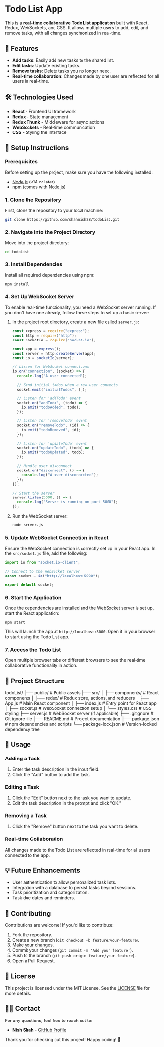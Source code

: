 # Todo List App

This is a **real-time collaborative Todo List application** built with React, Redux, WebSockets, and CSS. It allows multiple users to add, edit, and remove tasks, with all changes synchronized in real-time.

## 🚀 Features

- **Add tasks**: Easily add new tasks to the shared list.
- **Edit tasks**: Update existing tasks.
- **Remove tasks**: Delete tasks you no longer need.
- **Real-time collaboration**: Changes made by one user are reflected for all users in real-time.

## 🛠️ Technologies Used

- **React** - Frontend UI framework
- **Redux** - State management
- **Redux Thunk** - Middleware for async actions
- **WebSockets** - Real-time communication
- **CSS** - Styling the interface

## 📜 Setup Instructions

### Prerequisites

Before setting up the project, make sure you have the following installed:

- [Node.js](https://nodejs.org/) (v14 or later)
- [npm](https://www.npmjs.com/) (comes with Node.js)

### 1. Clone the Repository

First, clone the repository to your local machine:

```bash
git clone https://github.com/shahnish28/todoList.git
```

### 2. Navigate into the Project Directory

Move into the project directory:

```bash
cd todoList
```

### 3. Install Dependencies

Install all required dependencies using npm:

```bash
npm install
```

### 4. Set Up WebSocket Server

To enable real-time functionality, you need a WebSocket server running. If you don't have one already, follow these steps to set up a basic server:

1. In the project root directory, create a new file called `server.js`:

   ```js
   const express = require("express");
   const http = require("http");
   const socketIo = require("socket.io");

   const app = express();
   const server = http.createServer(app);
   const io = socketIo(server);

   // Listen for WebSocket connections
   io.on("connection", (socket) => {
     console.log("A user connected");

     // Send initial todos when a new user connects
     socket.emit("initialTodos", []);

     // Listen for 'addTodo' event
     socket.on("addTodo", (todo) => {
       io.emit("todoAdded", todo);
     });

     // Listen for 'removeTodo' event
     socket.on("removeTodo", (id) => {
       io.emit("todoRemoved", id);
     });

     // Listen for 'updateTodo' event
     socket.on("updateTodo", (todo) => {
       io.emit("todoUpdated", todo);
     });

     // Handle user disconnect
     socket.on("disconnect", () => {
       console.log("A user disconnected");
     });
   });

   // Start the server
   server.listen(5000, () => {
     console.log("Server is running on port 5000");
   });
   ```

2. Run the WebSocket server:

   ```bash
   node server.js
   ```

### 5. Update WebSocket Connection in React

Ensure the WebSocket connection is correctly set up in your React app. In the `src/socket.js` file, add the following:

```js
import io from "socket.io-client";

// Connect to the WebSocket server
const socket = io("http://localhost:5000");

export default socket;
```

### 6. Start the Application

Once the dependencies are installed and the WebSocket server is set up, start the React application:

```bash
npm start
```

This will launch the app at `http://localhost:3000`. Open it in your browser to start using the Todo List app.

### 7. Access the Todo List

Open multiple browser tabs or different browsers to see the real-time collaborative functionality in action.

## 📂 Project Structure
todoList/
├── public/              # Public assets
├── src/
│   ├── components/      # React components
│   ├── redux/           # Redux store, actions, and reducers
│   ├── App.js           # Main React component
│   ├── index.js         # Entry point for React app
│   ├── socket.js        # WebSocket connection setup
│   └── styles.css       # CSS styling
├── server.js            # WebSocket server (if applicable)
├── .gitignore           # Git ignore file
├── README.md            # Project documentation
├── package.json         # npm dependencies and scripts
└── package-lock.json    # Version-locked dependency tree


## 📝 Usage

### Adding a Task

1. Enter the task description in the input field.
2. Click the "Add" button to add the task.

### Editing a Task

1. Click the "Edit" button next to the task you want to update.
2. Edit the task description in the prompt and click "OK."

### Removing a Task

1. Click the "Remove" button next to the task you want to delete.

### Real-time Collaboration

All changes made to the Todo List are reflected in real-time for all users connected to the app.

## 💡 Future Enhancements

- User authentication to allow personalized task lists.
- Integration with a database to persist tasks beyond sessions.
- Task prioritization and categorization.
- Task due dates and reminders.

## 🤝 Contributing

Contributions are welcome! If you'd like to contribute:

1. Fork the repository.
2. Create a new branch (`git checkout -b feature/your-feature`).
3. Make your changes.
4. Commit your changes (`git commit -m 'Add your feature'`).
5. Push to the branch (`git push origin feature/your-feature`).
6. Open a Pull Request.

## 📜 License

This project is licensed under the MIT License. See the [LICENSE](LICENSE) file for more details.

## 🙋‍♂️ Contact

For any questions, feel free to reach out to:

- **Nish Shah** - [GitHub Profile](https://github.com/shahnish28)

Thank you for checking out this project! Happy coding! 🎉


